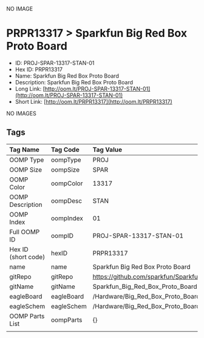 


  
NO IMAGE  
# PRPR13317 > Sparkfun Big Red Box Proto Board

- ID: PROJ-SPAR-13317-STAN-01
- Hex ID: PRPR13317
- Name: Sparkfun Big Red Box Proto Board
- Description: Sparkfun Big Red Box Proto Board
- Long Link: [http://oom.lt/PROJ-SPAR-13317-STAN-01](http://oom.lt/PROJ-SPAR-13317-STAN-01)
- Short Link: [http://oom.lt/PRPR13317](http://oom.lt/PRPR13317)
  
NO IMAGES  
## Tags
  

|Tag Name|Tag Code|Tag Value|
| :--- | :--- | :--- |
|OOMP Type|oompType|PROJ|
|OOMP Size|oompSize|SPAR|
|OOMP Color|oompColor|13317|
|OOMP Description|oompDesc|STAN|
|OOMP Index|oompIndex|01|
|Full OOMP ID|oompID|PROJ-SPAR-13317-STAN-01|
|Hex ID (short code)|hexID|PRPR13317|
|name|name|Sparkfun Big Red Box Proto Board|
|gitRepo|gitRepo|https://github.com/sparkfun/Sparkfun_Big_Red_Box_Proto_Board|
|gitName|gitName|Sparkfun_Big_Red_Box_Proto_Board|
|eagleBoard|eagleBoard|/Hardware/Big_Red_Box_Proto_Board.brd|
|eagleSchem|eagleSchem|/Hardware/Big_Red_Box_Proto_Board.sch|
|OOMP Parts List|oompParts|{}|
||||
